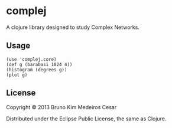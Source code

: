 # complej

A clojure library designed to study Complex Networks.

## Usage

	(use 'complej.core)
	(def g (barabasi 1024 4))
	(histogram (degrees g))
	(plot g)

## License

Copyright © 2013 Bruno Kim Medeiros Cesar

Distributed under the Eclipse Public License, the same as Clojure.
